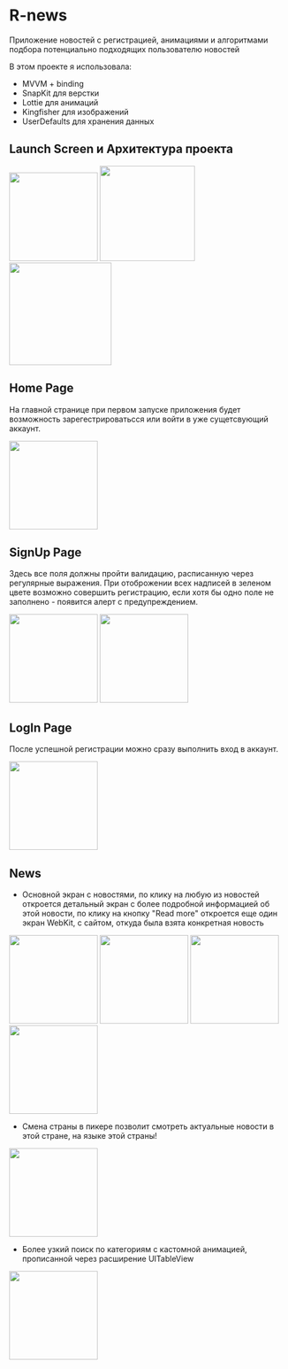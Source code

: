 # R-news
Приложение новостей с регистрацией, анимациями и алгоритмами подбора потенциально подходящих пользователю новостей

В этом проекте я использовала:
* MVVM + binding
* SnapKit для верстки 
* Lottie для анимаций 
* Kingfisher для изображений
* UserDefaults для хранения данных

## Launch Screen и Архитектура проекта

<img src="https://github.com/AnnaGola/R-news/blob/main/Screenshots/launch.gif" width="160">  <img src="https://github.com/AnnaGola/R-news/blob/main/Screenshots/Снимок%20экрана%202022-08-20%20в%2019.22.00.png" width="172">  <img src="https://github.com/AnnaGola/R-news/blob/main/Screenshots/Снимок%20экрана%202022-08-20%20в%2019.22.34.png" width="185"> 

## Home Page

На главной странице при первом запуске приложения будет возможность зарегестрироватьсся или войти в уже сущетсвующий аккаунт.

<img src="https://github.com/AnnaGola/R-news/blob/main/Screenshots/all.gif" width="160"> 

## SignUp Page

Здесь все поля должны пройти валидацию, расписанную через регулярные выражения. При отоброжении всех надписей в зеленом цвете возможно совершить регистрацию, если хотя бы одно поле не заполнено - появится алерт с предупреждением.

<img src="https://github.com/AnnaGola/R-news/blob/main/Screenshots/signup.gif" width="160">  <img src="https://github.com/AnnaGola/R-news/blob/main/Screenshots/confetti.gif" width="160"> 

## LogIn Page

После успешной регистрации можно сразу выполнить вход в аккаунт.

<img src="https://github.com/AnnaGola/R-news/blob/main/Screenshots/login.gif" width="160"> 

## News 

* Основной экран с новостями, по клику на любую из новостей откроется детальный экран с более подробной информацией об этой новости, по клику на кнопку "Read more" откроется еще один экран WebKit, с сайтом, откуда была взята конкретная новость

<img src="https://github.com/AnnaGola/R-news/blob/main/Screenshots/placeholder.gif" width="160">  <img src="https://github.com/AnnaGola/R-news/blob/main/Screenshots/newsscreen.gif" width="160">  <img src="https://github.com/AnnaGola/R-news/blob/main/Screenshots/detailscreen.gif" width="160">  <img src="https://github.com/AnnaGola/R-news/blob/main/Screenshots/webkit.gif" width="160"> 

* Смена страны в пикере позволит смотреть актуальные новости в этой стране, на языке этой страны!

<img src="https://github.com/AnnaGola/R-news/blob/main/Screenshots/picker.gif" width="160"> 

* Более узкий поиск по категориям с кастомной анимацией, прописанной через расширение UITableView

<img src="https://github.com/AnnaGola/R-news/blob/main/Screenshots/detail.gif" width="160"> 
